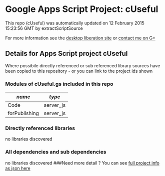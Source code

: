 # Google Apps Script Project: cUseful
This repo (cUseful) was automatically updated on 12 February 2015 15:23:56 GMT by extractScriptSource

For more information see the [desktop liberation site](http://ramblings.mcpher.com/Home/excelquirks/drivesdk/gettinggithubready "desktop liberation") or [contact me on G+](https://plus.google.com/+BruceMcpherson "Bruce McPherson - GDE")
## Details for Apps Script project cUseful
Where possibile directly referenced or sub referenced library sources have been copied to this repository - or you can link to the project ids shown
### Modules of cUseful.gs included in this repo
*name*|*type*
--- | --- 
Code| server_js
forPublishing| server_js
### Directly referenced libraries
no libraries discovered
### All dependencies and sub dependencies
no libraries discovered
###Need more detail ?
You can see [full project info as json here](info.json)
